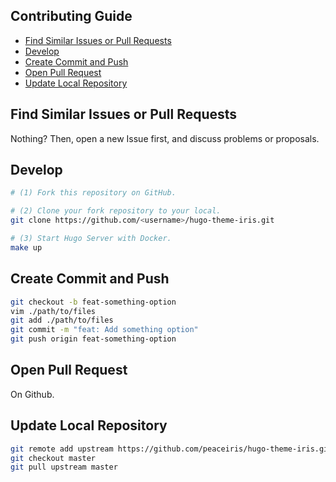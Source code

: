 ## Contributing Guide

<!-- START doctoc generated TOC please keep comment here to allow auto update -->
<!-- DON'T EDIT THIS SECTION, INSTEAD RE-RUN doctoc TO UPDATE -->


- [Find Similar Issues or Pull Requests](#find-similar-issues-or-pull-requests)
- [Develop](#develop)
- [Create Commit and Push](#create-commit-and-push)
- [Open Pull Request](#open-pull-request)
- [Update Local Repository](#update-local-repository)

<!-- END doctoc generated TOC please keep comment here to allow auto update -->



## Find Similar Issues or Pull Requests

Nothing? Then, open a new Issue first, and discuss problems or proposals.



## Develop

```sh
# (1) Fork this repository on GitHub.

# (2) Clone your fork repository to your local.
git clone https://github.com/<username>/hugo-theme-iris.git

# (3) Start Hugo Server with Docker.
make up
```



## Create Commit and Push

```sh
git checkout -b feat-something-option
vim ./path/to/files
git add ./path/to/files
git commit -m "feat: Add something option"
git push origin feat-something-option
```



## Open Pull Request

On Github.



## Update Local Repository

```sh
git remote add upstream https://github.com/peaceiris/hugo-theme-iris.git
git checkout master
git pull upstream master
```
